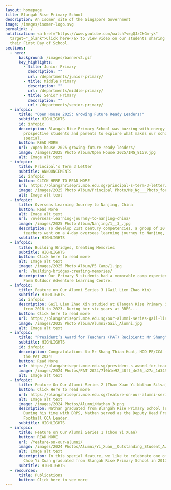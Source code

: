 ```yaml
---
layout: homepage
title: Blangah Rise Primary School
description: An Isomer site of the Singapore Government
image: /images/isomer-logo.svg
permalink: /
notification: <a href="https://www.youtube.com/watch?v=gQJzCkGm-yk"
  target="_blank">Click here</a> to view video on our students sharing about
  their First Day of School.
sections:
  - hero:
      background: /images/bannerv2.gif
      key_highlights:
        - title: Junior Primary
          description: ""
          url: /departments/junior-primary/
        - title: Middle Primary
          description: ""
          url: /departments/middle-primary/
        - title: Senior Primary
          description: ""
          url: /departments/senior-primary/
  - infopic:
      title: "Open House 2025: Growing Future Ready Leaders!"
      subtitle: HIGHLIGHTS
      id: infopic
      description: Blangah Rise Primary School was buzzing with energy as we welcomed
        prospective students and parents to explore what makes our school so
        special.
      button: READ MORE
      url: /open-house-2025-growing-future-ready-leaders/
      image: /images/2025 Photo Album/Open House 2025/IMG_8159.jpg
      alt: Image alt text
  - infopic:
      title: Principal's Term 3 Letter
      subtitle: ANNOUNCEMENTS
      id: infopic
      button: CLICK HERE TO READ MORE
      url: https://blangahrisepri.moe.edu.sg/principal-s-term-3-letter/
      image: /images/2025 Photo Album/Principal Photo/Ms_Ng___Photo_for_Letter_.jpg
      alt: Image alt text
  - infopic:
      title: Overseas Learning Journey to Nanjing, China
      button: Read More
      alt: Image alt text
      url: /overseas-learning-journey-to-nanjing-china/
      image: /images/2025 Photo Album/Nanjing/1__3_.jpg
      description: To develop 21st century competencies, a group of 20 students and 5
        teachers went on a 4-day overseas learning journey to Nanjing, China.
      subtitle: HIGHLIGHTS
  - infopic:
      title: Building Bridges, Creating Memories
      subtitle: HIGHLIGHTS
      button: Click here to read more
      alt: Image alt text
      image: /images/2025 Photo Album/P5 Camp/1.jpg
      url: /building-bridges-creating-memories/
      description: Our Primary 5 students had a memorable camp experience at MOE Dairy
        Farm Outdoor Adventure Learning Centre.
  - infopic:
      title: Feature on Our Alumni Series 3 (Gail Lien Zhao Xin)
      subtitle: HIGHLIGHTS
      id: infopic
      description: Gail Lien Zhao Xin studied at Blangah Rise Primary School (BRPS)
        from 2018 to 2023. During her six years at BRPS...
      button: Click here to read more
      url: https://blangahrisepri.moe.edu.sg/our-alumni-series-gail-lien-zhao-xin/
      image: /images/2025 Photo Album/Alumni/Gail_Alumni.jpg
      alt: Image alt text
  - infopic:
      title: "President’s Award for Teachers (PAT) Recipient: Mr Shang"
      subtitle: HIGHLIGHTS
      id: infopic
      description: Congratulations to Mr Shang Thian Huat, HOD PE/CCA for receiving
        the PAT 2024!
      button: Read More
      url: https://blangahrisepri.moe.edu.sg/president-s-award-for-teachers-pat-recipient-mr-shang-thian-huat-hod-pe-cca/
      image: /images/2024 Photos/PAT 2024/710b1e92_48ff_4e26_a27a_1d3451047f74.jpg
      alt: Image alt text
  - infopic:
      title: Feature On Our Alumni Series 2 (Tham Xuan Yi Nathan Silva)
      button: Click Here to read more
      url: https://blangahrisepri.moe.edu.sg/feature-on-our-alumni-series-2-tham-xuan-yi-nathan-silva/
      alt: Image alt text
      image: /images/2024 Photos/Alumni/Nathan_3.png
      description: Nathan graduated from Blangah Rise Primary School (BRPS) in 2023.
        During his time with BRPS, Nathan served as the Deputy Head Prefect and
        Football CCA Leader.
      subtitle: HIGHLIGHTS
  - infopic:
      title: Feature on Our Alumni Series 1 (Choo Yi Xuan)
      button: READ MORE
      url: /feature-on-our-alumni/
      image: /images/2024 Photos/Alumni/Yi_Xuan__Outstanding_Student_Award_.jpg
      alt: Image alt text
      description: In this special feature, we like to celebrate one of our alumni.
        Choo Yi Xuan graduated from Blangah Rise Primary School in 2017.
      subtitle: HIGHLIGHTS
  - resources:
      title: Publications
      button: Click here to see more
---
```

